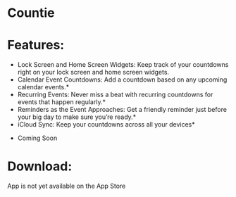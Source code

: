 # Countie

# Features:
- Lock Screen and Home Screen Widgets: Keep track of your countdowns right on your lock screen and home screen widgets.
- Calendar Event Countdowns: Add a countdown based on any upcoming calendar events.*
- Recurring Events: Never miss a beat with recurring countdowns for events that happen regularly.*
- Reminders as the Event Approaches: Get a friendly reminder just before your big day to make sure you’re ready.*
- iCloud Sync: Keep your countdowns across all your devices*

* Coming Soon
                                                                        
# Download:
App is not yet available on the App Store
